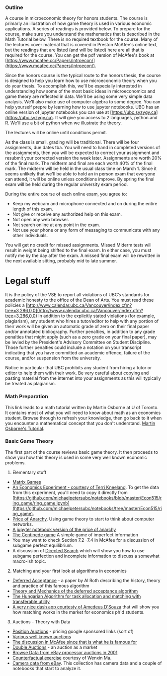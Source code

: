 ### Outline

A course in microeconomic theory for honors students.  The course is primarly an illustration of how game theory is used in various economic applications. A series of readings is provided below. To prepare for the course, make sure you understand the mathematics that is described in the Math Tutorial below. There is no required textbook for the course. Many of the lectures cover material that is covered in Preston McAfee's online text, but the readings that are listed (and will be listed) here are all that is required for the course. You can get the pdf version of McAfee's book at [https://www.mcafee.cc/Papers/Introecon/](https://www.mcafee.cc/Papers/Introecon/).  

Since the honors course is the typical route to the honors thesis, the course is designed to help you learn how to use microeconomic theory when you do your thesis.
To accomplish this, we'll be especially interested in understanding how some of the most basic ideas in microeconomics and game theory are reflected in data. We'll be using some very simple data analysis.  We'll also make use of computer algebra to some degree.  You can help yourself prepre by learning how to use jupyter notebooks.  UBC has an online version of jupyter notebooks you can use at [https://ubc.syzygy.ca](https://ubc.syzygy.ca).  It will give you access to 2 languages, python and R. We'll use a bit of python when we illustrate the theory.

The lectures will be online until conditions permit.  

As the class is small, grading will be traditional. There will be four assignments, due dates tba.  You will need to hand in completed versions of the assignments, then you will be expected to correct your assignment and resubmit your corrected version the week later.  Assignments are worth 20% of the final mark.  The midterm and final are each worth 40% of the final mark.  The midterm will be held in the usual class time on March 1.  Since it seems unlikely that we'll be able to hold an in person exam that everyone can attend, it will be online unless conditions improve. By spring the final exam will be held during the regular university exam period. 


During the entire course of each online exam, you agree to:

* Keep my webcam and microphone connected and on during the entire length of this exam.
* Not give or receive any authorized help on this exam.
* Not open any web browser. 
* Not search online at any point in the exam.
* Not use your phone or any form of messaging to communicate with any other individuals. 

You will get no credit for missed assignments.  Missed Miderm tests will result in weight being shifted to the final exam.  In either case, you must notify me by the day after the exam.  A missed final exam will be rewritten in the next available sitting, probably mid to late summer.


# Legal stuff

It is the policy of the VSE to report all violations of UBC’s standards for academic honesty to the office of the Dean of Arts. You must read these policies a [http://www.calendar.ubc.ca/Vancouver/index.cfm?tree=3,286,0,0](http://www.calendar.ubc.ca/Vancouver/index.cfm?tree=3,286,0,0) In addition to the explicitly stated violations (for example, plagiarism), any student who hires a tutor/editor to help with any portion of their work will be given an automatic grade of zero on their final paper and/or annotated bibliography. Further penalties, in addition to any grade penalties that might apply (such as a zero grade on your final paper), may be levied by the President's Advisory Committee on Student Discipline. Those further penalties could include a notation on your transcript indicating that you have committed an academic offence, failure of the course, and/or suspension from the university. 

Notice in particular that UBC prohibits any student from hiring a tutor or editor to help them with their work. Be very careful about copying and pasting material from the internet into your assignments as this will typically be treated as plagiarism.


### Math Preparation 

This link leads to a math tutorial written by Martin Osborne at U of Toronto. It contains most of what you will need to know about math as an economics student. Browse through to refresh your knowledge, then go back to it when you encounter a mathematical concept that you don't understand. [Martin Osborne&#39;s Tutorial](http://mjo.osborne.economics.utoronto.ca/index.php/tutorial/index/1/int/i).


### Basic Game Theory

The first part of the course reviews basic game theory.  It then proceeds to show you how this theory is used in some very well known economic problems.

1. Elementary stuff 
  * [Matrix Games](http://montoya.econ.ubc.ca/Econ306/mcafee_matrix_games.pdf) 
  * [An Economics Experiment - courtesy of Terri Kneeland](https://github.com/michaelpetersubc/notebooks/blob/master/Econ515/ring_game/ring_game.ipynb).  To get the data from this experiment, you'll need to copy it directly from [https://github.com/michaelpetersubc/notebooks/blob/master/Econ515/ring_game/ring_game.ipynb](https://github.com/michaelpetersubc/notebooks/tree/master/Econ515/ring_game).  
  *  [Price of Anarchy](http://montoya.econ.ubc.ca/Econ306/price_of_anarchy.pdf). Using game theory to start to think about computer networks.
  * [A jupyter notebook version of the price of anarchy](https://github.com/michaelpetersubc/notebooks/blob/master/Econ306/price_of_anarchy/306_anarchy.ipynb)
  * [The Centipede game](http://montoya.econ.ubc.ca/Econ306/centipede_game.pdf) A simple game of imperfect information
  * You may want to check Section 7.2 -7.4 in McAfee for a discussion of subgame perfect equilibrium.
  * A discussion of [Directed Search](http://montoya.econ.ubc.ca/Econ306/directed_search.pdf) which will show you how to use subgame perfection and incomplete information to discuss a somewhat macro-ish topic.

2. Matching and your first look at algorithms in economics
  * [Deferred Acceptance](http://www.nber.org/papers/w13225.pdf) - a paper by Al Roth describing the history, theory and practice of this famous algorithm
  * [Theory and Mechanics of the deferred acceptance algorithm](http://montoya.econ.ubc.ca/Econ306/deferred_acceptance.pdf)
  * [The Hungarian Algorithm for task allocation and matching with transferable utility](https://montoya.econ.ubc.ca/Econ514/hungarian.pdf)
  * [A very nice dash app courtesty of Amedeus D'Souza](https://sage.microeconomics.ca) that will show you how matching works in the market for economics ph'd students.

3. Auctions - Theory with Data
  * [Position Auctions](http://montoya.econ.ubc.ca/Econ306/position.pdf) - pricing google sponsored links (sort of)
  * [Various well known auctions](http://montoya.econ.ubc.ca/Econ600/auction_reading.pdf)
  * [The discussion in McAfee since that is what he is famous for](http://montoya.econ.ubc.ca/Econ306/auctions_mcafee.pdf)
  * [Double Auctions](http://montoya.econ.ubc.ca/Econ306/double_auctions.pdf) - an auction as a market
  * [Browse Data from eBay processor auctions in 2001](https://montoya.econ.ubc.ca/eBay/main)
  * [Counterfactual exercise](https://github.com/michaelpetersubc/notebooks/blob/master/processors/ebay-week6.ipynb) courtesy of Wenxin Ma.
  * [Camera data from eBay](https://github.com/michaelpetersubc/notebooks/tree/master/eBay).  This collection has camera data and a couple of notebooks that start to analyze it.
